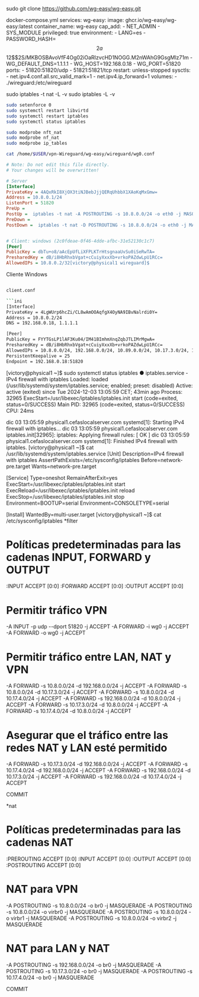 




sudo git clone https://github.com/wg-easy/wg-easy.git



docker-compose.yml
services:
  wg-easy:
    image: ghcr.io/wg-easy/wg-easy:latest
    container_name: wg-easy
    cap_add:
      - NET_ADMIN
      - SYS_MODULE
    privileged: true
    environment:
      - LANG=es
      - PASSWORD_HASH=$$2a$$12$$2S/MKBOSBAvoVfF4Og02iOaRIzvcHD1NOGG.M2nWAhG9GsgMlz71m
      - WG_DEFAULT_DNS=1.1.1.1
      - WG_HOST=192.168.0.18
      - WG_PORT=51820
    ports:
      - 51820:51820/udp
      - 51821:51821/tcp
    restart: unless-stopped
    sysctls:
      - net.ipv4.conf.all.src_valid_mark=1
      - net.ipv4.ip_forward=1
    volumes:
      - ./wireguard:/etc/wireguard



sudo iptables -t nat -L -v
sudo iptables -L -v




```bash
sudo setenforce 0
sudo systemctl restart libvirtd
sudo systemctl restart iptables
sudo systemctl status iptables

sudo modprobe nft_nat
sudo modprobe nf_nat
sudo modprobe ip_tables
```


```bash
cat /home/$USER/vpn-Wireguard/wg-easy/wireguard/wg0.conf
```



```ini
# Note: Do not edit this file directly.
# Your changes will be overwritten!

# Server
[Interface]
PrivateKey = 4AQxRkI8XjOX3tiNJBebJjjQERqUhbbX1XAoKqMxGmw=
Address = 10.8.0.1/24
ListenPort = 51820
PreUp =
PostUp =  iptables -t nat -A POSTROUTING -s 10.8.0.0/24 -o eth0 -j MASQUERADE; iptables -A INPUT -p udp -m udp --dport 51820 -j ACCEPT; iptables -A FORWARD -i wg0 -j ACCEPT; iptables -A FORWARD -o wg0 -j ACCEPT;
PreDown =
PostDown =  iptables -t nat -D POSTROUTING -s 10.8.0.0/24 -o eth0 -j MASQUERADE; iptables -D INPUT -p udp -m udp --dport 51820 -j ACCEPT; iptables -D FORWARD -i wg0 -j ACCEPT; iptables -D FORWARD -o wg0 -j ACCEPT;


# Client: windows (2c0fdeae-0f46-4dde-afbc-31e52130c1c7)
[Peer]
PublicKey = dbTu+o8/aAcEpUfLiXFPLKTrHtsgnaaUvSu0iSeRwTA=
PresharedKey = dB/i8HbRhxbVgat+cCuiyXxxXb+vrkoPAZdwLpU1RCc=
AllowedIPs = 10.8.0.2/32[victory@physical1 wireguard]$
```


Cliente Windows

```bash

client.conf

```ini
[Interface]
PrivateKey = 4LgWUrp6hcZi/CL8wAmOOAqfgX4OyNA9IBvNalrdi0Y=
Address = 10.8.0.2/24
DNS = 192.168.0.18, 1.1.1.1 

[Peer]
PublicKey = FYYTGsLP1lAF3Ku04/IM41BImhmXnqZqbJTLIMrMgwA=
PresharedKey = dB/i8HbRhxbVgat+cCuiyXxxXb+vrkoPAZdwLpU1RCc=
AllowedIPs = 10.8.0.0/24, 192.168.0.0/24, 10.89.0.0/24, 10.17.3.0/24, 10.17.4.0/24
PersistentKeepalive = 25
Endpoint = 192.168.0.18:51820
```


[victory@physical1 ~]$ sudo systemctl status iptables
● iptables.service - IPv4 firewall with iptables
     Loaded: loaded (/usr/lib/systemd/system/iptables.service; enabled; preset: disabled)
     Active: active (exited) since Tue 2024-12-03 13:05:59 CET; 43min ago
    Process: 32965 ExecStart=/usr/libexec/iptables/iptables.init start (code=exited, status=0/SUCCESS)
   Main PID: 32965 (code=exited, status=0/SUCCESS)
        CPU: 24ms

dic 03 13:05:59 physical1.cefaslocalserver.com systemd[1]: Starting IPv4 firewall with iptables...
dic 03 13:05:59 physical1.cefaslocalserver.com iptables.init[32965]: iptables: Applying firewall rules: [  OK  ]
dic 03 13:05:59 physical1.cefaslocalserver.com systemd[1]: Finished IPv4 firewall with iptables.
[victory@physical1 ~]$ cat /usr/lib/systemd/system/iptables.service
[Unit]
Description=IPv4 firewall with iptables
AssertPathExists=/etc/sysconfig/iptables
Before=network-pre.target
Wants=network-pre.target

[Service]
Type=oneshot
RemainAfterExit=yes
ExecStart=/usr/libexec/iptables/iptables.init start
ExecReload=/usr/libexec/iptables/iptables.init reload
ExecStop=/usr/libexec/iptables/iptables.init stop
Environment=BOOTUP=serial
Environment=CONSOLETYPE=serial

[Install]
WantedBy=multi-user.target
[victory@physical1 ~]$ cat /etc/sysconfig/iptables
*filter
# Políticas predeterminadas para las cadenas INPUT, FORWARD y OUTPUT
:INPUT ACCEPT [0:0]
:FORWARD ACCEPT [0:0]
:OUTPUT ACCEPT [0:0]

# Permitir tráfico VPN
-A INPUT -p udp --dport 51820 -j ACCEPT
-A FORWARD -i wg0 -j ACCEPT
-A FORWARD -o wg0 -j ACCEPT

# Permitir tráfico entre LAN, NAT y VPN
-A FORWARD -s 10.8.0.0/24 -d 192.168.0.0/24 -j ACCEPT
-A FORWARD -s 10.8.0.0/24 -d 10.17.3.0/24 -j ACCEPT
-A FORWARD -s 10.8.0.0/24 -d 10.17.4.0/24 -j ACCEPT
-A FORWARD -s 192.168.0.0/24 -d 10.8.0.0/24 -j ACCEPT
-A FORWARD -s 10.17.3.0/24 -d 10.8.0.0/24 -j ACCEPT
-A FORWARD -s 10.17.4.0/24 -d 10.8.0.0/24 -j ACCEPT

# Asegurar que el tráfico entre las redes NAT y LAN esté permitido
-A FORWARD -s 10.17.3.0/24 -d 192.168.0.0/24 -j ACCEPT
-A FORWARD -s 10.17.4.0/24 -d 192.168.0.0/24 -j ACCEPT
-A FORWARD -s 192.168.0.0/24 -d 10.17.3.0/24 -j ACCEPT
-A FORWARD -s 192.168.0.0/24 -d 10.17.4.0/24 -j ACCEPT

COMMIT

*nat
# Políticas predeterminadas para las cadenas NAT
:PREROUTING ACCEPT [0:0]
:INPUT ACCEPT [0:0]
:OUTPUT ACCEPT [0:0]
:POSTROUTING ACCEPT [0:0]

# NAT para VPN
-A POSTROUTING -s 10.8.0.0/24 -o br0 -j MASQUERADE
-A POSTROUTING -s 10.8.0.0/24 -o virbr0 -j MASQUERADE
-A POSTROUTING -s 10.8.0.0/24 -o virbr1 -j MASQUERADE
-A POSTROUTING -s 10.8.0.0/24 -o virbr2 -j MASQUERADE

# NAT para LAN y NAT
-A POSTROUTING -s 192.168.0.0/24 -o br0 -j MASQUERADE
-A POSTROUTING -s 10.17.3.0/24 -o br0 -j MASQUERADE
-A POSTROUTING -s 10.17.4.0/24 -o br0 -j MASQUERADE

COMMIT
